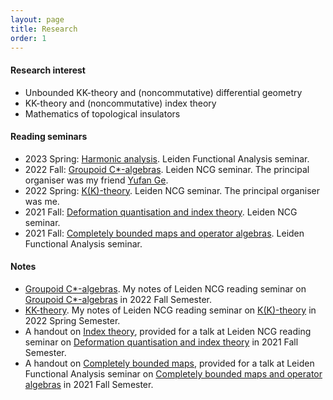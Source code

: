 ```yaml
---
layout: page
title: Research
order: 1
---
```




#### Research interest

- Unbounded KK-theory and (noncommutative) differential geometry
- KK-theory and (noncommutative) index theory
- Mathematics of topological insulators

#### Reading seminars

- 2023 Spring: [Harmonic analysis](https://www.math.leidenuniv.nl/~jeumfede/fasem_2023.html). Leiden Functional Analysis seminar.
- 2022 Fall: [Groupoid C\*-algebras](https://ncg-leiden.github.io/). Leiden NCG seminar. The principal organiser was my friend [Yufan Ge](https://sherlock3711.github.io/).
- 2022 Spring: [K(K)-theory](https://liyuezhao.github.io/seminars/2022/KK-theory). Leiden NCG seminar. The principal organiser was me.
- 2021 Fall: [Deformation quantisation and index theory](https://pub.math.leidenuniv.nl/~aricif2/ncg_seminar.html). Leiden NCG seminar.
- 2021 Fall: [Completely bounded maps and operator algebras](https://www.math.leidenuniv.nl/~jeumfede/fasem_2021.html). Leiden Functional Analysis seminar.

#### Notes

- [Groupoid C\*-algebras](https://liyuezhao.github.io/notes/groupoid_note.pdf). My notes of Leiden NCG reading seminar on [Groupoid C\*-algebras](https://ncg-leiden.github.io/) in 2022 Fall Semester.
- [KK-theory](https://liyuezhao.github.io/notes/kk_note.pdf). My notes of Leiden NCG reading seminar on [K(K)-theory](https://liyuezhao.github.io/seminars/2022/KK-theory) in 2022 Spring Semester.
- A handout on [Index theory](https://liyuezhao.github.io/notes/index_theory_handout.pdf), provided for a talk at Leiden NCG reading seminar on [Deformation quantisation and index theory](https://pub.math.leidenuniv.nl/~aricif2/ncg_seminar.html) in 2021 Fall Semester.
- A handout on [Completely bounded maps](https://liyuezhao.github.io/notes/cb_maps_handout.pdf), provided for a talk at Leiden Functional Analysis seminar on [Completely bounded maps and operator algebras](https://www.math.leidenuniv.nl/~jeumfede/fasem_2021.html) in 2021 Fall Semester.